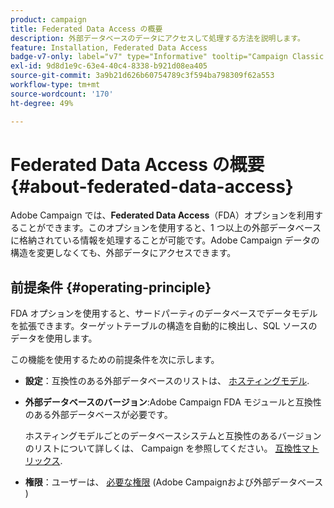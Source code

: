 ```yaml
---
product: campaign
title: Federated Data Access の概要
description: 外部データベースのデータにアクセスして処理する方法を説明します。
feature: Installation, Federated Data Access
badge-v7-only: label="v7" type="Informative" tooltip="Campaign Classic v7 にのみ適用されます"
exl-id: 9d8d1e9c-63e4-40c4-8338-b921d08ea405
source-git-commit: 3a9b21d626b60754789c3f594ba798309f62a553
workflow-type: tm+mt
source-wordcount: '170'
ht-degree: 49%

---
```


# Federated Data Access の概要 {#about-federated-data-access}



Adobe Campaign では、**Federated Data Access**（FDA）オプションを利用することができます。このオプションを使用すると、1 つ以上の外部データベースに格納されている情報を処理することが可能です。Adobe Campaign データの構造を変更しなくても、外部データにアクセスできます。

## 前提条件 {#operating-principle}

FDA オプションを使用すると、サードパーティのデータベースでデータモデルを拡張できます。ターゲットテーブルの構造を自動的に検出し、SQL ソースのデータを使用します。

この機能を使用するための前提条件を次に示します。

* **設定**：互換性のある外部データベースのリストは、 [ホスティングモデル](../../installation/using/hosting-models.md).
* **外部データベースのバージョン**:Adobe Campaign FDA モジュールと互換性のある外部データベースが必要です。

  ホスティングモデルごとのデータベースシステムと互換性のあるバージョンのリストについて詳しくは、 Campaign を参照してください。 [互換性マトリックス](../../rn/using/compatibility-matrix.md#FederatedDataAccessFDA).

* **権限**：ユーザーは、 [必要な権限](../../installation/using/remote-database-access-rights.md) (Adobe Campaignおよび外部データベース )

